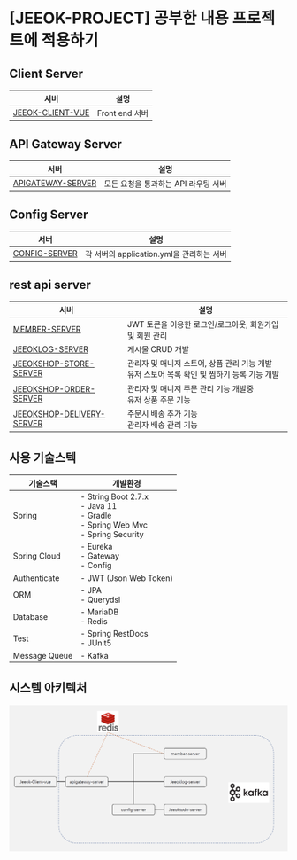# [JEEOK-PROJECT] 공부한 내용 프로젝트에 적용하기

## Client Server
| 서버 | 설명 |
| --- | --- |
| [JEEOK-CLIENT-VUE](https://github.com/heechul90/project-jeeok/tree/main/jeeok-client-vue) | Front end 서버 |

## API Gateway Server
| 서버 | 설명 |
| --- | --- |
| [APIGATEWAY-SERVER](https://github.com/heechul90/project-jeeok/tree/main/apigateway-server) | 모든 요청을 통과하는 API 라우팅 서버 |

## Config Server
| 서버 | 설명 |
| --- | --- |
| [CONFIG-SERVER](https://github.com/heechul90/project-jeeok/tree/main/config-server) | 각 서버의 application.yml을 관리하는 서버 |

## rest api server
| 서버 | 설명 |
| --- | --- |
| [MEMBER-SERVER](https://github.com/heechul90/project-jeeok/tree/main/member-server) | JWT 토큰을 이용한 로그인/로그아웃, 회원가입 및 회원 관리 |
| [JEEOKLOG-SERVER](https://github.com/heechul90/project-jeeok/tree/main/jeeoklog-server) | 게시물 CRUD 개발 |
| [JEEOKSHOP-STORE-SERVER](https://github.com/heechul90/project-jeeok/tree/main/jeeokshop-store-server) | 관리자 및 매니저 스토어, 상품 관리 기능 개발 <br/> 유저 스토어 목록 확인 및 찜하기 등록 기능 개발 |
| [JEEOKSHOP-ORDER-SERVER](https://github.com/heechul90/project-jeeok/tree/main/jeeokshop-order-server) | 관리자 및 매니저 주문 관리 기능 개발중 <br/> 유저 상품 주문 기능 |
| [JEEOKSHOP-DELIVERY-SERVER](https://github.com/heechul90/project-jeeok/tree/main/jeeokshop-delivery-server) | 주문시 배송 추가 기능 <br/> 관리자 배송 관리 기능 |

## 사용 기술스텍
| 기술스택 | 개발환경 |
| --- | --- |
| Spring | - String Boot 2.7.x </br> - Java 11 </br> - Gradle </br> - Spring Web Mvc </br> - Spring Security |
| Spring Cloud | - Eureka </br> - Gateway </br> - Config |
| Authenticate | - JWT (Json Web Token) |
| ORM | - JPA </br> - Querydsl |
| Database | - MariaDB </br> - Redis |
| Test | - Spring RestDocs </br> - JUnit5 |
| Message Queue | - Kafka |

## 시스템 아키텍처
![img.png](img.png)


